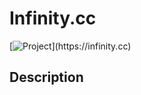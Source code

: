 # Infinity.cc

[![Project]([https://example.com/path/to/your/logo.png](https://cdn.discordapp.com/attachments/1147256148819451936/1180605967067529216/githubrepo.png?ex=657e07fd&is=656b92fd&hm=74c7fdff65e8d13351f945c793486f01d7b0b2a21551cdf9b7f98886bb9c2aeb&))](https://infinity.cc)

## Description
